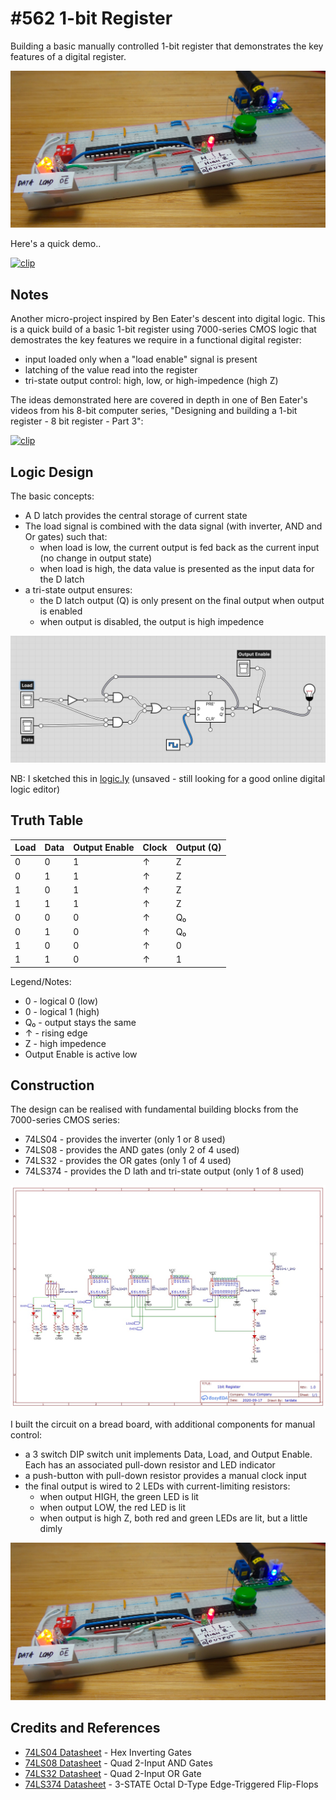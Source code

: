 # #562 1-bit Register

Building a basic manually controlled 1-bit register that demonstrates the key features of a digital register.

![Build](./assets/1bitRegister_build.jpg?raw=true)

Here's a quick demo..

[![clip](https://img.youtube.com/vi/QItWfNkyWDw/0.jpg)](https://www.youtube.com/watch?v=QItWfNkyWDw)

## Notes

Another micro-project inspired by Ben Eater's descent into digital logic.
This is a quick build of a basic 1-bit register using 7000-series CMOS logic that demostrates
the key features we require in a functional digital register:

* input loaded only when a "load enable" signal is present
* latching of the value read into the register
* tri-state output control: high, low, or high-impedence (high Z)

The ideas demonstrated here are covered in depth in one of Ben Eater's videos from his 8-bit computer series,
"Designing and building a 1-bit register - 8 bit register - Part 3":

[![clip](https://img.youtube.com/vi/-arYx_oVIj8/0.jpg)](https://www.youtube.com/watch?v=-arYx_oVIj8)

## Logic Design

The basic concepts:

* A D latch provides the central storage of current state
* The load signal is combined with the data signal (with inverter, AND and Or gates) such that:
  * when load is low, the current output is fed back as the current input (no change in output state)
  * when load is high, the data value is presented as the input data for the D latch
* a tri-state output ensures:
  * the D latch output (Q) is only present on the final output when output is enabled
  * when output is disabled, the output is high impedence

![logic_design](./assets/logic_design.jpg?raw=true)

NB: I sketched this in [logic.ly](https://logic.ly/demo) (unsaved - still looking for a good online digital logic editor)


## Truth Table

| Load | Data | Output Enable | Clock | Output (Q) |
|------|------|---------------|-------|------------|
| 0    | 0    | 1             | ↑     | Z          |
| 0    | 1    | 1             | ↑     | Z          |
| 1    | 0    | 1             | ↑     | Z          |
| 1    | 1    | 1             | ↑     | Z          |
| 0    | 0    | 0             | ↑     | Q₀         |
| 0    | 1    | 0             | ↑     | Q₀         |
| 1    | 0    | 0             | ↑     | 0          |
| 1    | 1    | 0             | ↑     | 1          |

Legend/Notes:

* 0 - logical 0 (low)
* 0 - logical 1 (high)
* Q₀ - output stays the same
* ↑ - rising edge
* Z - high impedence
* Output Enable is active low

## Construction

The design can be realised with fundamental building blocks from the 7000-series CMOS series:

* 74LS04 - provides the inverter (only 1 or 8 used)
* 74LS08 - provides the AND gates (only 2 of 4 used)
* 74LS32 - provides the OR gates (only 1 of 4 used)
* 74LS374 - provides the D lath and tri-state output (only 1 of 8 used)

![Schematic](./assets/1bitRegister_schematic.jpg?raw=true)

I built the circuit on a bread board, with additional components for manual control:

* a 3 switch DIP switch unit implements Data, Load, and Output Enable. Each has an associated pull-down resistor and LED indicator
* a push-button with pull-down resistor provides a manual clock input
* the final output is wired to 2 LEDs with current-limiting resistors:
  * when output HIGH, the green LED is lit
  * when output LOW, the red LED is lit
  * when output is high Z, both red and green LEDs are lit, but a little dimly

![Build](./assets/1bitRegister_build.jpg?raw=true)

## Credits and References

* [74LS04 Datasheet](https://www.futurlec.com/74LS/74LS04.shtml) - Hex Inverting Gates
* [74LS08 Datasheet](https://www.futurlec.com/74LS/74LS08.shtml) - Quad 2-Input AND Gates
* [74LS32 Datasheet](https://www.futurlec.com/74LS/74LS32.shtml) - Quad 2-Input OR Gate
* [74LS374 Datasheet](https://www.futurlec.com/74LS/74LS374.shtml) - 3-STATE Octal D-Type Edge-Triggered Flip-Flops
